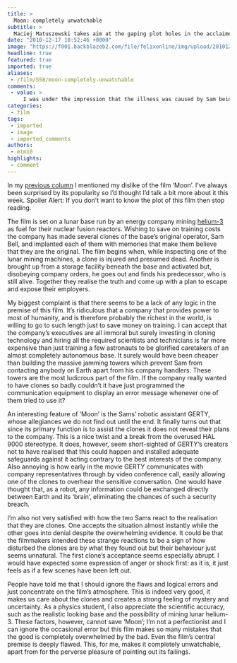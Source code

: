```yaml
---
title: >
  Moon: completely unwatchable
subtitle: >
  Maciej Matuszewski takes aim at the gaping plot holes in the acclaimed film 'Moon'
date: "2010-12-17 10:52:46 +0000"
image: "https://f001.backblazeb2.com/file/felixonline/img/upload/201012171047-ks607-moonfilm.jpg"
headline: true
featured: true
imported: true
aliases:
 - /film/558/moon-completely-unwatchable
comments:
 - value: >
     I was under the impression that the illness was caused by Sam being a clone rather than the environment on the moon, otherwise, good comments.,The more I think about David's explanation about the use of clones the more satisfing it seems. I still think that film could have tried to provide an explanation of its own to the viewers and of course the other problems still exist. <br>On the topic of the "realistic looking base" perhaps "plausible" would have been a better word for me to use.,Granted, GERTY's loopholes do seem to be a rather large oversight. However, it appears that clones are used rather than the training of new staff due to the illness caused by the environment rather than the cost of training. ,How does "realistic looking base" come under "scientific accuracy", when a moon-base has never been built? Surely this is a matter of opinion/taste? <br> <br>Secondly, the film contains a lot of mystery (probably deliberately so), therefore stating that the premise "lacks logic" by making assumptions about future
categories:
 - film
tags:
 - imported
 - image
 - imported_comments
authors:
 - mtm10
highlights:
 - comment
---
```


In my [previous column](http://felixonline.co.uk/?article=473) I mentioned my dislike of the film ‘Moon’. I’ve always been surprised by its popularity so I’d thought I’d talk a bit more about it this week. Spoiler Alert: If you don’t want to know the plot of this film then stop reading.

The film is set on a lunar base run by an energy company mining [helium-3](http://en.wikipedia.org/wiki/Helium-3) as fuel for their nuclear fusion reactors. Wishing to save on training costs the company has made several clones of the base’s original operator, Sam Bell, and implanted each of them with memories that make them believe that they are the original. The film begins when, while inspecting one of the lunar mining machines, a clone is injured and presumed dead. Another is brought up from a storage facility beneath the base and activated but, disobeying company orders, he goes out and finds his predecessor, who is still alive. Together they realise the truth and come up with a plan to escape and expose their employers.

My biggest complaint is that there seems to be a lack of any logic in the premise of this film. It’s ridiculous that a company that provides power to most of humanity, and is therefore probably the richest in the world, is willing to go to such length just to save money on training. I can accept that the company’s executives are all immoral but surely investing in cloning technology and hiring all the required scientists and technicians is far more expensive than just training a few astronauts to be glorified caretakers of an almost completely autonomous base. It surely would have been cheaper than building the massive jamming towers which prevent Sam from contacting anybody on Earth apart from his company handlers. These towers are the most ludicrous part of the film. If the company really wanted to have clones so badly couldn’t it have just programmed the communication equipment to display an error message whenever one of them tried to use it?

An interesting feature of ‘Moon’ is the Sams’ robotic assistant GERTY, whose allegiances we do not find out until the end. It finally turns out that since its primary function is to assist the clones it does not reveal their plans to the company. This is a nice twist and a break from the overused HAL 9000 stereotype. It does, however, seem short-sighted of GERTY’s creators not to have realised that this could happen and installed adequate safeguards against it acting contrary to the best interests of the company. Also annoying is how early in the movie GERTY communicates with company representatives through by video conference call, easily allowing one of the clones to overhear the sensitive conversation. One would have thought that, as a robot, any information could be exchanged directly between Earth and its ‘brain’, eliminating the chances of such a security breach.

I’m also not very satisfied with how the two Sams react to the realisation that they are clones. One accepts the situation almost instantly while the other goes into denial despite the overwhelming evidence. It could be that the filmmakers intended these strange reactions to be a sign of how disturbed the clones are by what they found out but their behaviour just seems unnatural. The first clone’s acceptance seems especially abrupt. I would have expected some expression of anger or shock first: as it is, it just feels as if a few scenes have been left out.

People have told me that I should ignore the flaws and logical errors and just concentrate on the film’s atmosphere. This is indeed very good, it makes us care about the clones and creates a strong feeling of mystery and uncertainty. As a physics student, I also appreciate the scientific accuracy, such as the realistic looking base and the possibility of mining lunar helium-3. These factors, however, cannot save ‘Moon’; I’m not a perfectionist and I can ignore the occasional error but this film makes so many mistakes that the good is completely overwhelmed by the bad. Even the film’s central premise is deeply flawed. This, for me, makes it completely unwatchable, apart from for the perverse pleasure of pointing out its failings.

